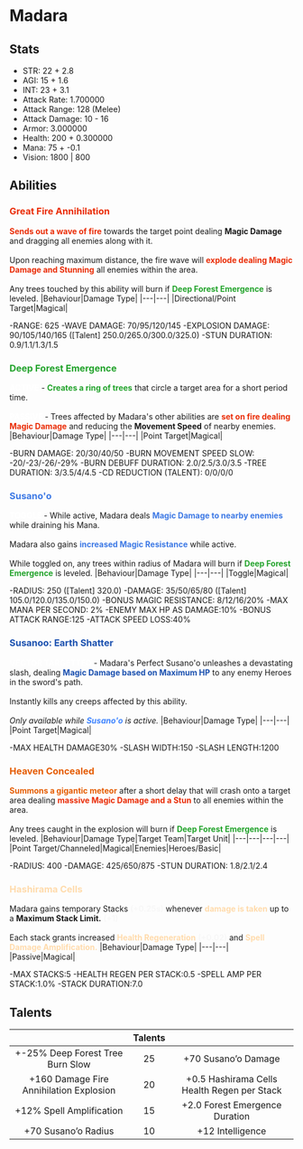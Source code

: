 # Madara
## Stats
- STR: 22 + 2.8
- AGI: 15 + 1.6
- INT: 23 + 3.1
- Attack Rate: 1.700000
- Attack Range: 128 (Melee)
- Attack Damage: 10 - 16
- Armor: 3.000000
- Health: 200 + 0.300000
- Mana: 75 + -0.1
- Vision: 1800 | 800
## Abilities
### <b><font color='#EA2D07'>Great Fire Annihilation</font></b>
<b><font color='#EA2D07'>Sends out a wave of fire</font></b> towards the target point dealing <b>Magic Damage</b> and dragging all enemies along with it. <br><br> Upon reaching maximum distance, the fire wave will <b><font color='#EA2D07'>explode dealing Magic Damage and Stunning</font></b> all enemies within the area. <br><br> Any trees touched by this ability will burn if <b><font color='#23A32C'>Deep Forest Emergence</font></b> is leveled.
|Behaviour|Damage Type|
|---|---|
|Directional/Point Target|Magical|

-RANGE: 625
-WAVE DAMAGE: 70/95/120/145
-EXPLOSION DAMAGE: 90/105/140/165 ([Talent] 250.0/265.0/300.0/325.0)
-STUN DURATION: 0.9/1.1/1.3/1.5
### <b><font color='#23A32C'>Deep Forest Emergence</font></b>
<b><font color='#FFFFFF'>ACTIVE</font></b> - <b><font color='#23A32C'>Creates a ring of trees</font></b> that circle a target area for a short period time. <br><br><b><font color='#FFFFFF'>PASSIVE </font></b>- Trees affected by Madara's other abilities are <b><font color='#EA2D07'>set on fire dealing Magic Damage</font></b> and reducing the <b>Movement Speed</b> of nearby enemies.
|Behaviour|Damage Type|
|---|---|
|Point Target|Magical|

-BURN DAMAGE: 20/30/40/50
-BURN MOVEMENT SPEED SLOW: -20/-23/-26/-29%
-BURN DEBUFF DURATION: 2.0/2.5/3.0/3.5
-TREE DURATION: 3/3.5/4/4.5
-CD REDUCTION (TALENT): 0/0/0/0
### <b><font color='#3D79E5'>Susano'o</font></b>
<b><font color='#FFFFFF'>TOGGLE</font></b> - While active, Madara deals <b><font color='#3D79E5'>Magic Damage to nearby enemies</font></b> while draining his Mana. <br><br> Madara also gains <b><font color='#3D79E5'>increased Magic Resistance</font></b> while active. <br><br> While toggled on, any trees within radius of Madara will burn if <b><font color='#23A32C'>Deep Forest Emergence</font></b> is leveled.
|Behaviour|Damage Type|
|---|---|
|Toggle|Magical|

-RADIUS: 250 ([Talent] 320.0)
-DAMAGE: 35/50/65/80 ([Talent] 105.0/120.0/135.0/150.0)
-BONUS MAGIC RESISTANCE: 8/12/16/20%
-MAX MANA PER SECOND: 2%
-ENEMY MAX HP AS DAMAGE:10%
-BONUS ATTACK RANGE:125
-ATTACK SPEED LOSS:40%
### <b><font color='#1A50AF'>Susanoo: Earth Shatter</font></b>
<b><font color='#ffffff'>VECTOR TARGETTED</font></b> - Madara's Perfect Susano'o unleashes a devastating slash, dealing <b><font color='#1A50AF'>Magic Damage based on Maximum HP</font></b> to any enemy Heroes in the sword's path.<br><br>Instantly kills any creeps affected by this ability.<br><br><i>Only available while <b><font color='#4085ff'>Susano'o</font></b> is active.</i>
|Behaviour|Damage Type|
|---|---|
|Point Target|Magical|

-MAX HEALTH DAMAGE30%
-SLASH WIDTH:150
-SLASH LENGTH:1200
### <b><font color='#E55C02'>Heaven Concealed</font></b>
<b><font color='#E55C02'>Summons a gigantic meteor</font></b> after a short delay that will crash onto a target area dealing <b><font color='#EA2D07'>massive Magic Damage and a Stun</font></b> to all enemies within the area. <br><br> Any trees caught in the explosion will burn if <b><font color='#23A32C'>Deep Forest Emergence</font></b> is leveled.
|Behaviour|Damage Type|Target Team|Target Unit|
|---|---|---|---|
|Point Target/Channeled|Magical|Enemies|Heroes/Basic|

-RADIUS: 400
-DAMAGE: 425/650/875
-STUN DURATION: 1.8/2.1/2.4
### <b><font color='#ffdbac'>Hashirama Cells</font></b>
Madara gains temporary Stacks <b><font color='#F7F7F7'>(+0.25s)</font></b> whenever <b><font color='#ffdbac'>damage is taken</font></b> up to a <b>Maximum Stack Limit.</b> <b><font color='#F7F7F7'>(+1)</font></b> <br><br> Each stack grants increased <b><font color='#ffdbac'>Health Regeneration</font></b> <b><font color='#F7F7F7'>(+0.02)</font></b> and <b><font color='#ffdbac'>Spell Damage Amplification.</font></b>
|Behaviour|Damage Type|
|---|---|
|Passive|Magical|

-MAX STACKS:5
-HEALTH REGEN PER STACK:0.5
-SPELL AMP PER STACK:1.0%
-STACK DURATION:7.0
## Talents
| | Talents | |
| :---: | :---: | :---: |
| +-25% Deep Forest Tree Burn Slow | 25 | +70 Susano’o Damage |
| +160 Damage Fire Annihilation Explosion | 20 | +0.5 Hashirama Cells Health Regen per Stack |
| +12% Spell Amplification | 15 | +2.0 Forest Emergence Duration |
| +70 Susano’o Radius | 10 | +12 Intelligence |
